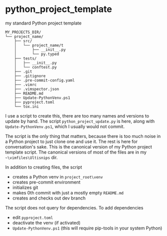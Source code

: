 # python_project_template

my standard Python project template

```
MY_PROJECTS_DIR/
└── project_name/
    ├── src/
    │   └── project_name/t 
    │       ├── __init__.py
    │       └── py.typed
    ├── tests/
    │   ├── __init__.py
    │   └── conftest.py
    ├── .git
    ├── .gitignore
    ├── .pre-commit-config.yaml
    ├── .vimrc
    ├── .vimspector.json
    ├── README.md
    ├── Update-PythonVenv.ps1
    ├── pyproject.toml
    └── tox.ini
```

I use a script to create this, there are too many names and versions to update by hand. The script `python_project_update.py` is here, along with `Update-PythonVenv.ps1`, which I usually would not commit.

The script is the only thing that matters, because there is too much noise in a Python project to just clone one and use it. The rest is here for conversation's sake. This is the canonical version of my Python project template script. The canonical versions of most of the files are in my `~\vimfiles\Ultisnips` dir.

In addition to creating files, the script

* creates a Python venv in `project_root\venv`
* creates pre-commit environment
* initializes git
* makes 0th commit with just a mostly empty `README.md`
* creates and checks out dev branch

The script does not query for dependencies. To add dependencies

* edit `pyproject.toml`
* deactivate the venv (if activated)
* `Update-PythonVenv.ps1` (this will require pip-tools in your system Python)


